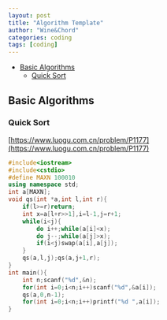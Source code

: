 ```yaml
---
layout: post
title: "Algorithm Template"
author: "Wine&Chord"
categories: coding
tags: [coding]
---
```


- [Basic Algorithms](#basic-algorithms)
  - [Quick Sort](#quick-sort)

## Basic Algorithms

### Quick Sort

[https://www.luogu.com.cn/problem/P1177](https://www.luogu.com.cn/problem/P1177)

```c++
#include<iostream>
#include<cstdio>
#define MAXN 100010
using namespace std;
int a[MAXN];
void qs(int *a,int l,int r){
    if(l>=r)return;
    int x=a[l+r>>1],i=l-1,j=r+1;
    while(i<j){
        do i++;while(a[i]<x);
        do j--;while(a[j]>x);
        if(i<j)swap(a[i],a[j]);
    }
    qs(a,l,j);qs(a,j+1,r);
}
int main(){
    int n;scanf("%d",&n);
    for(int i=0;i<n;i++)scanf("%d",&a[i]);
    qs(a,0,n-1);
    for(int i=0;i<n;i++)printf("%d ",a[i]);
}
```

<!-- ## Basic Data Structures -->